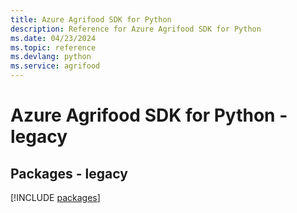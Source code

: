 ```yaml
---
title: Azure Agrifood SDK for Python
description: Reference for Azure Agrifood SDK for Python
ms.date: 04/23/2024
ms.topic: reference
ms.devlang: python
ms.service: agrifood
---
```

# Azure Agrifood SDK for Python - legacy
## Packages - legacy
[!INCLUDE [packages](agrifood-index.md)]